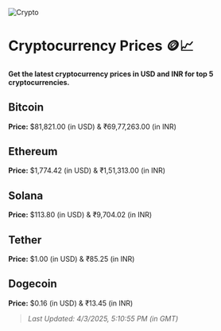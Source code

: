 
![Crypto](https://www.techguide.com.au/wp-content/uploads/2020/11/crypto3.jpeg)

# Cryptocurrency Prices 🪙📈

#### Get the latest cryptocurrency prices in USD and INR for top 5 cryptocurrencies.

## Bitcoin

**Price:** $81,821.00 (in USD) & ₹69,77,263.00 (in INR)

## Ethereum

**Price:** $1,774.42 (in USD) & ₹1,51,313.00 (in INR)

## Solana

**Price:** $113.80 (in USD) & ₹9,704.02 (in INR)

## Tether

**Price:** $1.00 (in USD) & ₹85.25 (in INR)

## Dogecoin

**Price:** $0.16 (in USD) & ₹13.45 (in INR)

> _Last Updated: 4/3/2025, 5:10:55 PM (in GMT)_
